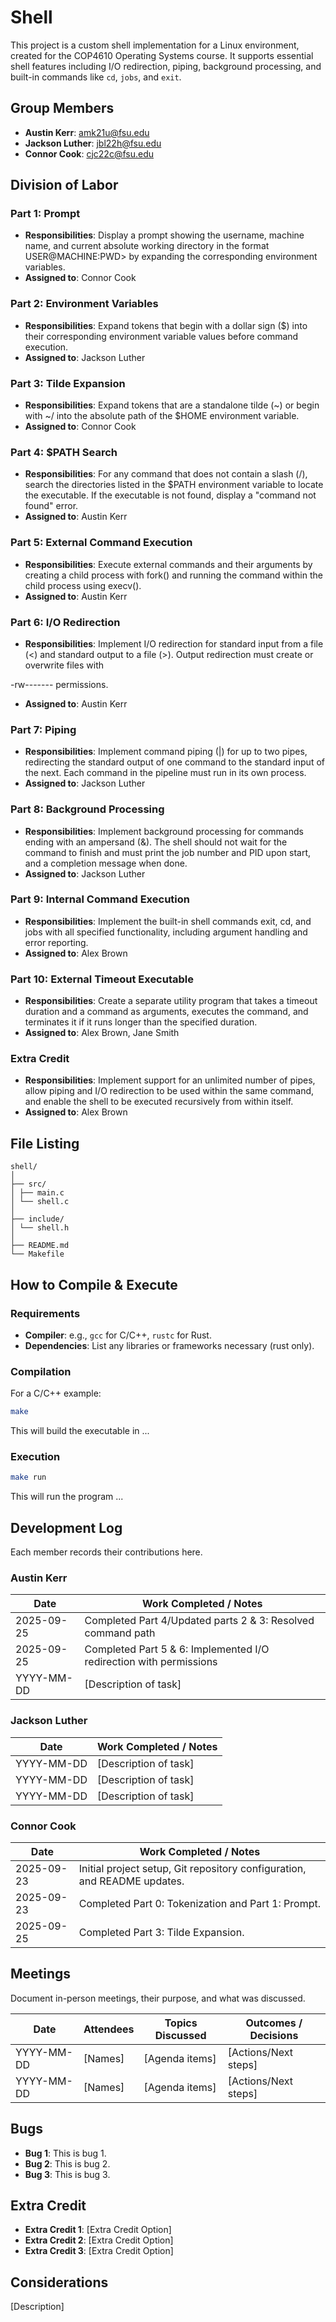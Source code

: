 # Shell

This project is a custom shell implementation for a Linux environment, created for the COP4610 Operating Systems course. It supports essential shell features including I/O redirection, piping, background processing, and built-in commands like `cd`, `jobs`, and `exit`.

## Group Members
- **Austin Kerr**: amk21u@fsu.edu
- **Jackson Luther**: jbl22h@fsu.edu
- **Connor Cook**: cjc22c@fsu.edu
## Division of Labor

### Part 1: Prompt
- **Responsibilities**: Display a prompt showing the username, machine name, and current absolute working directory in the format USER@MACHINE:PWD> by expanding the corresponding environment variables. 
- **Assigned to**: Connor Cook

### Part 2: Environment Variables
- **Responsibilities**: Expand tokens that begin with a dollar sign ($) into their corresponding environment variable values before command execution.
- **Assigned to**: Jackson Luther

### Part 3: Tilde Expansion
- **Responsibilities**: Expand tokens that are a standalone tilde (~) or begin with ~/ into the absolute path of the $HOME environment variable. 
- **Assigned to**: Connor Cook

### Part 4: $PATH Search
- **Responsibilities**: For any command that does not contain a slash (/), search the directories listed in the $PATH environment variable to locate the executable. If the executable is not found, display a "command not found" error. 
- **Assigned to**: Austin Kerr

### Part 5: External Command Execution
- **Responsibilities**: Execute external commands and their arguments by creating a child process with fork() and running the command within the child process using execv(). 
- **Assigned to**: Austin Kerr

### Part 6: I/O Redirection
- **Responsibilities**: Implement I/O redirection for standard input from a file (<) and standard output to a file (>). Output redirection must create or overwrite files with 

-rw------- permissions.
- **Assigned to**: Austin Kerr

### Part 7: Piping
- **Responsibilities**: Implement command piping (|) for up to two pipes, redirecting the standard output of one command to the standard input of the next. Each command in the pipeline must run in its own process.
- **Assigned to**: Jackson Luther
### Part 8: Background Processing
- **Responsibilities**: Implement background processing for commands ending with an ampersand (&). The shell should not wait for the command to finish and must print the job number and PID upon start, and a completion message when done.
- **Assigned to**: Jackson Luther

### Part 9: Internal Command Execution
- **Responsibilities**: Implement the built-in shell commands exit, cd, and jobs with all specified functionality, including argument handling and error reporting. 
- **Assigned to**: Alex Brown

### Part 10: External Timeout Executable
- **Responsibilities**: Create a separate utility program that takes a timeout duration and a command as arguments, executes the command, and terminates it if it runs longer than the specified duration.
- **Assigned to**: Alex Brown, Jane Smith

### Extra Credit
- **Responsibilities**: Implement support for an unlimited number of pipes, allow piping and I/O redirection to be used within the same command, and enable the shell to be executed recursively from within itself.
- **Assigned to**: Alex Brown

## File Listing
```
shell/
│
├── src/
│ ├── main.c
│ └── shell.c
│
├── include/
│ └── shell.h
│
├── README.md
└── Makefile
```
## How to Compile & Execute

### Requirements
- **Compiler**: e.g., `gcc` for C/C++, `rustc` for Rust.
- **Dependencies**: List any libraries or frameworks necessary (rust only).

### Compilation
For a C/C++ example:
```bash
make
```
This will build the executable in ...
### Execution
```bash
make run
```
This will run the program ...

## Development Log
Each member records their contributions here.

### Austin Kerr

| Date       | Work Completed / Notes |
|------------|------------------------|
| 2025-09-25 | Completed Part 4/Updated parts 2 & 3: Resolved command path  |
| 2025-09-25 | Completed Part 5 & 6: Implemented I/O redirection with permissions  |
| YYYY-MM-DD | [Description of task]  |

### Jackson Luther

| Date       | Work Completed / Notes |
|------------|------------------------|
| YYYY-MM-DD | [Description of task]  |
| YYYY-MM-DD | [Description of task]  |
| YYYY-MM-DD | [Description of task]  |


### Connor Cook

| Date       | Work Completed / Notes |
|------------|------------------------|
| 2025-09-23 | Initial project setup, Git repository configuration, and README updates.  |
| 2025-09-23 | Completed Part 0: Tokenization and Part 1: Prompt.  |
| 2025-09-25 | Completed Part 3: Tilde Expansion.  |


## Meetings
Document in-person meetings, their purpose, and what was discussed.

| Date       | Attendees            | Topics Discussed | Outcomes / Decisions |
|------------|----------------------|------------------|-----------------------|
| YYYY-MM-DD | [Names]              | [Agenda items]   | [Actions/Next steps]  |
| YYYY-MM-DD | [Names]              | [Agenda items]   | [Actions/Next steps]  |



## Bugs
- **Bug 1**: This is bug 1.
- **Bug 2**: This is bug 2.
- **Bug 3**: This is bug 3.

## Extra Credit
- **Extra Credit 1**: [Extra Credit Option]
- **Extra Credit 2**: [Extra Credit Option]
- **Extra Credit 3**: [Extra Credit Option]

## Considerations
[Description]



